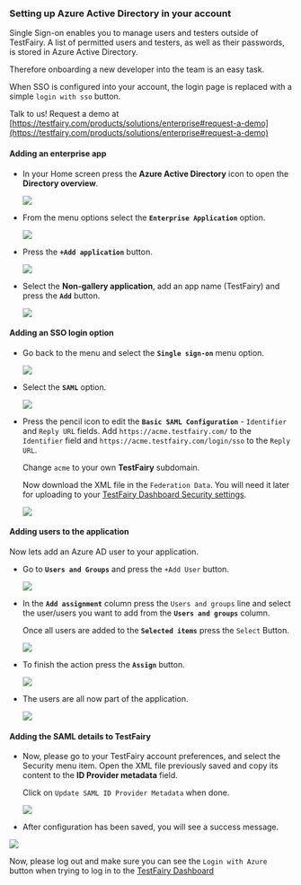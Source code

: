 
### Setting up Azure Active Directory in your account


Single Sign-on enables you to manage users and testers outside of TestFairy. 
A list of permitted users and testers, as well as their passwords, is stored in Azure Active Directory. 

Therefore onboarding a new developer into the team is an easy task.

When SSO is configured into your account, the login page is replaced with a simple `login with sso` button.

Talk to us! Request a demo at [https://testfairy.com/products/solutions/enterprise#request-a-demo](https://testfairy.com/products/solutions/enterprise#request-a-demo)

#### Adding an enterprise app


- In your Home screen press the **Azure Active Directory** icon to open the **Directory overview**.

  ![](/img/sso/azure/azure-ad-1.png)
  
- From the menu options select the **`Enterprise Application`** option.

  ![](/img/sso/azure/azure-ad-2.png)
  
- Press the **`+Add application`** button.

  ![](/img/sso/azure/azure-ad-3.png)

- Select the **Non-gallery application**, add an app name (TestFairy) and press the **`Add`** button.

  ![](/img/sso/azure/azure-ad-4.png)


#### Adding an SSO login option


- Go back to the menu and select the **`Single sign-on`** menu option.

  ![](/img/sso/azure/azure-ad-5.png)

- Select the **`SAML`** option.

  ![](/img/sso/azure/azure-ad-6.png)

- Press the pencil icon to edit the __`Basic SAML Configuration`__  - `Identifier` and `Reply URL` fields.
  Add `https://acme.testfairy.com/` to the `Identifier` field and `https://acme.testfairy.com/login/sso` to the `Reply URL`.
 
  Change `acme` to your own __TestFairy__ subdomain. 
 
  Now download the XML file in the `Federation Data`. You will need it later for uploading to your [TestFairy Dashboard Security settings](https://app.testfairy.com/settings/security/).

  ![](/img/sso/azure/azure-ad-17.png)  


#### Adding users to the application


Now lets add an Azure AD user to your application.

- Go to **`Users and Groups`** and press the `+Add User` button.

  ![](/img/sso/azure/azure-ad-8.png)

- In the **`Add assignment`** column press the `Users and groups` line and select the user/users you want to add from the **`Users and groups`** column.

  Once all users are added to the **`Selected items`** press the `Select` Button.

  ![](/img/sso/azure/azure-ad-9.png)

- To finish the action press the **`Assign`** button.

  ![](/img/sso/azure/azure-ad-10.png)

- The users are all now part of the application.

  ![](/img/sso/azure/azure-ad-11.png)

#### Adding the SAML details to TestFairy

- Now, please go to your TestFairy account preferences, and select the Security menu item.
Open the XML file previously saved and copy its content to the **ID Provider metadata** field. 

  Click on `Update SAML ID Provider Metadata` when done.

  ![](/img/sso/azure/azure-tf-1.png)
  
- After configuration has been saved, you will see a success message.
 
 ![](/img/sso/azure/azure-tf-2.png)
  
Now, please log out and make sure you can see the `Login with Azure` button when trying to log in to the [TestFairy Dashboard](https://app.testfairy.com)
